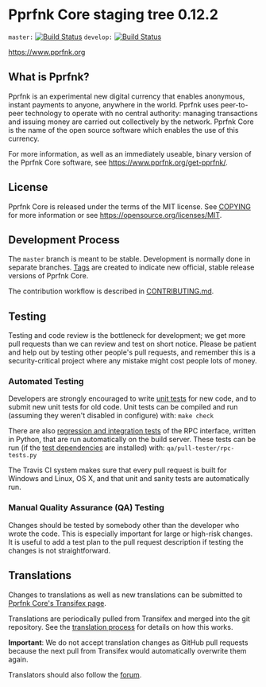 Pprfnk Core staging tree 0.12.2
===============================

`master:` [![Build Status](https://travis-ci.org/pprfnk/pprfnk.svg?branch=master)](https://travis-ci.org/pprfnk/pprfnk) `develop:` [![Build Status](https://travis-ci.org/pprfnk/pprfnk.svg?branch=develop)](https://travis-ci.org/pprfnk/pprfnk/branches)

https://www.pprfnk.org


What is Pprfnk?
----------------

Pprfnk is an experimental new digital currency that enables anonymous, instant
payments to anyone, anywhere in the world. Pprfnk uses peer-to-peer technology
to operate with no central authority: managing transactions and issuing money
are carried out collectively by the network. Pprfnk Core is the name of the open
source software which enables the use of this currency.

For more information, as well as an immediately useable, binary version of
the Pprfnk Core software, see https://www.pprfnk.org/get-pprfnk/.


License
-------

Pprfnk Core is released under the terms of the MIT license. See [COPYING](COPYING) for more
information or see https://opensource.org/licenses/MIT.

Development Process
-------------------

The `master` branch is meant to be stable. Development is normally done in separate branches.
[Tags](https://github.com/8nyaha8/pprfnk/tags) are created to indicate new official,
stable release versions of Pprfnk Core.

The contribution workflow is described in [CONTRIBUTING.md](CONTRIBUTING.md).

Testing
-------

Testing and code review is the bottleneck for development; we get more pull
requests than we can review and test on short notice. Please be patient and help out by testing
other people's pull requests, and remember this is a security-critical project where any mistake might cost people
lots of money.

### Automated Testing

Developers are strongly encouraged to write [unit tests](/doc/unit-tests.md) for new code, and to
submit new unit tests for old code. Unit tests can be compiled and run
(assuming they weren't disabled in configure) with: `make check`

There are also [regression and integration tests](/qa) of the RPC interface, written
in Python, that are run automatically on the build server.
These tests can be run (if the [test dependencies](/qa) are installed) with: `qa/pull-tester/rpc-tests.py`

The Travis CI system makes sure that every pull request is built for Windows
and Linux, OS X, and that unit and sanity tests are automatically run.

### Manual Quality Assurance (QA) Testing

Changes should be tested by somebody other than the developer who wrote the
code. This is especially important for large or high-risk changes. It is useful
to add a test plan to the pull request description if testing the changes is
not straightforward.

Translations
------------

Changes to translations as well as new translations can be submitted to
[Pprfnk Core's Transifex page](https://www.transifex.com/projects/p/pprfnk/).

Translations are periodically pulled from Transifex and merged into the git repository. See the
[translation process](doc/translation_process.md) for details on how this works.

**Important**: We do not accept translation changes as GitHub pull requests because the next
pull from Transifex would automatically overwrite them again.

Translators should also follow the [forum](https://www.pprfnk.org/forum/topic/pprfnk-worldwide-collaboration.88/).
